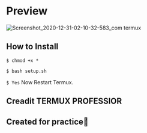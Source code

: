 # Preview

![Screenshot_2020-12-31-02-10-32-583_com termux](https://user-images.githubusercontent.com/76752507/103378720-784e7d80-4b0d-11eb-87b7-e578dec26b49.png)


## How to Install 



`$ chmod +x *`

`$ bash setup.sh`

`$ Yes`
Now Restart Termux.

## Creadit TERMUX PROFESSIOR
## Created for practice🥰
